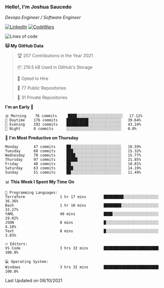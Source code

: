 ### Hello!, I'm Joshua Saucedo
*Devops Engineer / Software Engineer*  

[![LinkedIn](https://img.shields.io/badge/LinkedIn-0073b1?logo=linkedin&style=flat-square&logoColor=white)](https://www.linkedin.com/in/joshua-nathanael-saucedo-uriarte-bb0336169/)
[![CodeWars](https://www.codewars.com/users/joshuansu0897/badges/micro)](https://www.codewars.com/users/joshuansu0897)

<!--START_SECTION:waka-->
![Lines of code](https://img.shields.io/badge/From%20Hello%20World%20I%27ve%20Written-3.7%20million%20lines%20of%20code-blue)

**🐱 My GitHub Data** 

> 🏆 257 Contributions in the Year 2021
 > 
> 📦 219.5 kB Used in GitHub's Storage 
 > 
> 💼 Opted to Hire
 > 
> 📜 77 Public Repositories 
 > 
> 🔑 31 Private Repositories  
 > 
**I'm an Early 🐤** 

```text
🌞 Morning    76 commits     ████░░░░░░░░░░░░░░░░░░░░░   17.12% 
🌆 Daytime    176 commits    ██████████░░░░░░░░░░░░░░░   39.64% 
🌃 Evening    192 commits    ██████████░░░░░░░░░░░░░░░   43.24% 
🌙 Night      0 commits      ░░░░░░░░░░░░░░░░░░░░░░░░░   0.0%

```
📅 **I'm Most Productive on Thursday** 

```text
Monday       47 commits     ██░░░░░░░░░░░░░░░░░░░░░░░   10.59% 
Tuesday      68 commits     ███░░░░░░░░░░░░░░░░░░░░░░   15.32% 
Wednesday    70 commits     ████░░░░░░░░░░░░░░░░░░░░░   15.77% 
Thursday     97 commits     █████░░░░░░░░░░░░░░░░░░░░   21.85% 
Friday       48 commits     ██░░░░░░░░░░░░░░░░░░░░░░░   10.81% 
Saturday     63 commits     ███░░░░░░░░░░░░░░░░░░░░░░   14.19% 
Sunday       51 commits     ██░░░░░░░░░░░░░░░░░░░░░░░   11.49%

```


📊 **This Week I Spent My Time On** 

```text
💬 Programming Languages: 
Terraform                1 hr 17 mins        █████████░░░░░░░░░░░░░░░░   36.36% 
Bash                     1 hr 10 mins        ████████░░░░░░░░░░░░░░░░░   33.27% 
YAML                     40 mins             ████░░░░░░░░░░░░░░░░░░░░░   19.02% 
JSON                     8 mins              █░░░░░░░░░░░░░░░░░░░░░░░░   4.18% 
Text                     8 mins              █░░░░░░░░░░░░░░░░░░░░░░░░   3.83%

🔥 Editors: 
VS Code                  3 hrs 32 mins       █████████████████████████   100.0%

💻 Operating System: 
Windows                  3 hrs 32 mins       █████████████████████████   100.0%

```


 Last Updated on 06/10/2021
<!--END_SECTION:waka-->
